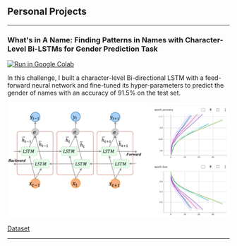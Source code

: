 ## Personal Projects

---

### What's in A Name: Finding Patterns in Names with Character-Level Bi-LSTMs for Gender Prediction Task

[![Run in Google Colab](https://img.shields.io/badge/Colab-Run_in_Google_Colab-blue?logo=Google&logoColor=FDBA18)](https://colab.research.google.com/drive/1qGiYBDwrnWagtpmpASsjvwg5zRUau9B8#scrollTo=lvm5ceE-gDIS)

In this challenge, I built a character-level Bi-directional LSTM with a feed-forward neural network and fine-tuned its hyper-parameters to predict the gender of names with an accuracy of 91.5% on the test set.

<img src="images/names_project.png?raw=true" alt=""/>

[Dataset](https://drive.google.com/file/d/1psEq5Sp_8_ILfgsO4DgcLLzs5ykU3Wg0/view?usp=sharing)

---

